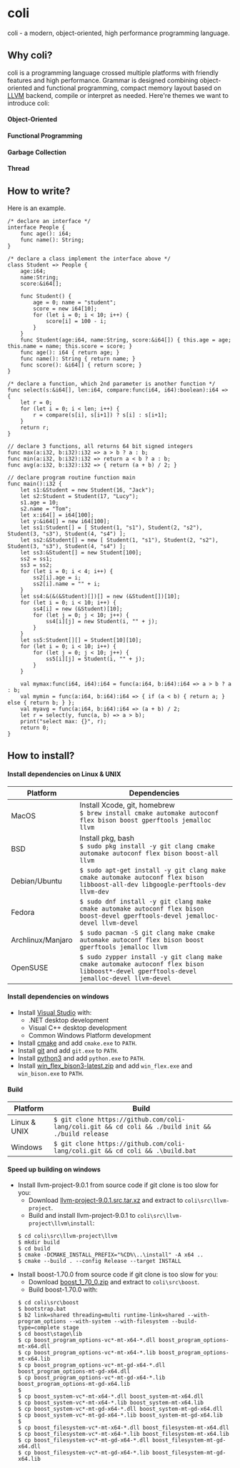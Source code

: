 # coli

coli - a modern, object-oriented, high performance programming language.

## Why coli?

coli is a programming language crossed multiple platforms with friendly features and high performance. Grammar is designed combining object-oriented and functional programming, compact memory layout based on [LLVM](https://llvm.org/) backend, compile or interpret as needed. Here're themes we want to introduce coli:

#### Object-Oriented
#### Functional Programming
#### Garbage Collection
#### Thread

## How to write?

Here is an example.

```
/* declare an interface */
interface People {
    func age(): i64;
    func name(): String;
}

/* declare a class implement the interface above */
class Student => People {
    age:i64;
    name:String;
    score:&i64[];

    func Student() {
        age = 0; name = "student"; 
        score = new i64[10];
        for (let i = 0; i < 10; i++) {
            score[i] = 100 - i;
        }
    }
    func Student(age:i64, name:String, score:&i64[]) { this.age = age; this.name = name; this.score = score; }
    func age(): i64 { return age; }
    func name(): String { return name; }
    func score(): &i64[] { return score; }
}

/* declare a function, which 2nd parameter is another function */
func select(s:&i64[], len:i64, compare:func(i64, i64):boolean):i64 => {
    let r = 0;
    for (let i = 0; i < len; i++) {
        r = compare(s[i], s[i+1]) ? s[i] : s[i+1];
    }
    return r;
}

// declare 3 functions, all returns 64 bit signed integers
func max(a:i32, b:i32):i32 => a > b ? a : b;
func min(a:i32, b:i32):i32 => return a < b ? a : b;
func avg(a:i32, b:i32):i32 => { return (a + b) / 2; }

// declare program routine function main
func main():i32 {
    let s1:&Student = new Student(16, "Jack");
    let s2:Student = Student(17, "Lucy");
    s1.age = 10;
    s2.name = "Tom";
    let x:i64[] = i64[100];
    let y:&i64[] = new i64[100];
    let ss1:Student[] = [ Student(1, "s1"), Student(2, "s2"), Student(3, "s3"), Student(4, "s4") ];
    let ss2:&Student[] = new [ Student(1, "s1"), Student(2, "s2"), Student(3, "s3"), Student(4, "s4") ];
    let ss3:&Student[] = new Student[100];
    ss2 = ss1;
    ss3 = ss2;
    for (let i = 0; i < 4; i++) {
        ss2[i].age = i;
        ss2[i].name = "" + i;
    }
    let ss4:&(&(&Student)[])[] = new (&Student[])[10];
    for (let i = 0; i < 10; i++) {
        ss4[i] = new (&Student)[10];
        for (let j = 0; j < 10; j++) {
            ss4[i][j] = new Student(i, "" + j);
        }
    }
    let ss5:Student[][] = Student[10][10];
    for (let i = 0; i < 10; i++) {
        for (let j = 0; j < 10; j++) {
            ss5[i][j] = Student(i, "" + j);
        }
    }

    val mymax:func(i64, i64):i64 = func(a:i64, b:i64):i64 => a > b ? a : b;
    val mymin = func(a:i64, b:i64):i64 => { if (a < b) { return a; } else { return b; } };
    val myavg = func(a:i64, b:i64):i64 => (a + b) / 2;
    let r = select(y, func(a, b) => a > b);
    print("select max: {}", r);
    return 0;
}
```

## How to install?

#### Install dependencies on Linux & UNIX

| Platform          |  Dependencies                                                                                                                           |
|-------------------|-----------------------------------------------------------------------------------------------------------------------------------------|
| MacOS             | Install Xcode, git, homebrew<br>`$ brew install cmake automake autoconf flex bison boost gperftools jemalloc llvm`                      |
| BSD               | Install pkg, bash<br>`$ sudo pkg install -y git clang cmake automake autoconf flex bison boost-all llvm`                                |
| Debian/Ubuntu     | `$ sudo apt-get install -y git clang make cmake automake autoconf flex bison libboost-all-dev libgoogle-perftools-dev llvm-dev`         |
| Fedora            | `$ sudo dnf install -y git clang make cmake automake autoconf flex bison boost-devel gperftools-devel jemalloc-devel llvm-devel`        |
| Archlinux/Manjaro | `$ sudo pacman -S git clang make cmake automake autoconf flex bison boost gperftools jemalloc llvm`                                     |
| OpenSUSE          | `$ sudo zypper install -y git clang make cmake automake autoconf flex bison libboost*-devel gperftools-devel jemalloc-devel llvm-devel` |

#### Install dependencies on windows

* Install [Visual Studio](https://visualstudio.microsoft.com/downloads/) with:
    * .NET desktop development
    * Visual C++ desktop development
    * Common Windows Platform development
* Install [cmake](https://cmake.org/download/) and add `cmake.exe` to `PATH`.
* Install [git](https://git-scm.com/downloads) and add `git.exe` to `PATH`.
* Install [python3](https://www.python.org/downloads/) and add `python.exe` to `PATH`.
* Install [win_flex_bison3-latest.zip](https://sourceforge.net/projects/winflexbison/files/) and add `win_flex.exe` and `win_bison.exe` to `PATH`.

#### Build

| Platform     | Build                                                                                             |
|--------------|---------------------------------------------------------------------------------------------------|
| Linux & UNIX | `$ git clone https://github.com/coli-lang/coli.git && cd coli && ./build init && ./build release` |
| Windows      | `$ git clone https://github.com/coli-lang/coli.git && cd coli && .\build.bat`                     |

#### Speed up building on windows
* Install llvm-project-9.0.1 from source code if git clone is too slow for you:
    * Download [llvm-project-9.0.1.src.tar.xz](https://github.com/llvm/llvm-project/releases/tag/llvmorg-9.0.1) and extract to `coli\src\llvm-project`.
    * Build and install llvm-project-9.0.1 to `coli\src\llvm-project\llvm\install`:
    ```
    $ cd coli\src\llvm-project\llvm
    $ mkdir build
    $ cd build
    $ cmake -DCMAKE_INSTALL_PREFIX="%CD%\..\install" -A x64 ..
    $ cmake --build . --config Release --target INSTALL
    ```
* Install boost-1.70.0 from source code if git clone is too slow for you:
    * Download [boost_1_70_0.zip](https://sourceforge.net/projects/boost/files/boost/1.70.0/) and extract to `coli\src\boost`.
    * Build boost-1.70.0 with:
    ```
    $ cd coli\src\boost
    $ bootstrap.bat
    $ b2 link=shared threading=multi runtime-link=shared --with-program_options --with-system --with-filesystem --build-type=complete stage
    $ cd boost\stage\lib
    $ cp boost_program_options-vc*-mt-x64-*.dll boost_program_options-mt-x64.dll
    $ cp boost_program_options-vc*-mt-x64-*.lib boost_program_options-mt-x64.lib
    $ cp boost_program_options-vc*-mt-gd-x64-*.dll boost_program_options-mt-gd-x64.dll
    $ cp boost_program_options-vc*-mt-gd-x64-*.lib boost_program_options-mt-gd-x64.lib
    $
    $ cp boost_system-vc*-mt-x64-*.dll boost_system-mt-x64.dll
    $ cp boost_system-vc*-mt-x64-*.lib boost_system-mt-x64.lib
    $ cp boost_system-vc*-mt-gd-x64-*.dll boost_system-mt-gd-x64.dll
    $ cp boost_system-vc*-mt-gd-x64-*.lib boost_system-mt-gd-x64.lib
    $
    $ cp boost_filesystem-vc*-mt-x64-*.dll boost_filesystem-mt-x64.dll
    $ cp boost_filesystem-vc*-mt-x64-*.lib boost_filesystem-mt-x64.lib
    $ cp boost_filesystem-vc*-mt-gd-x64-*.dll boost_filesystem-mt-gd-x64.dll
    $ cp boost_filesystem-vc*-mt-gd-x64-*.lib boost_filesystem-mt-gd-x64.lib
    ```
